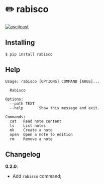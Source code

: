 # ✏️ rabisco
[![asciicast](https://asciinema.org/a/TeLMd5ydezJOiLozjzQJyIOob.png)](https://asciinema.org/a/TeLMd5ydezJOiLozjzQJyIOob)

## Installing

```
$ pip install rabisco
```

## Help

```
Usage: rabisco [OPTIONS] COMMAND [ARGS]...

  Rabisco

Options:
  --path TEXT
  --help       Show this message and exit.

Commands:
  cat   Read note content
  ls    List notes
  mk    Create a note
  open  Open a note to edition
  rm    Remove a note

```

## Changelog

**0.2.0**:
- Add `rabisco` command;
